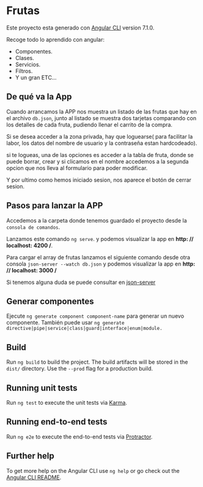 # Frutas
Este proyecto esta generado con 
 [Angular CLI](https://github.com/angular/angular-cli) version 7.1.0.

Recoge todo lo aprendido con angular:
* Componentes.
* Clases.
* Servicios.
* Filtros.
* Y un gran ETC...

## De qué va la App
Cuando arrancamos la APP nos muestra un listado de las frutas que hay en el archivo `db.json`, junto al listado se muestra dos tarjetas comparando con los detalles de cada fruta, pudiendo llenar el carrito de la compra.

Si se desea acceder a la zona privada, hay que loguearse( para facilitar la labor, los datos del nombre de usuario y la contraseña estan hardcodeado).

si te logueas, una de las opciones es acceder a la tabla de fruta, donde se puede borrar, crear y si clicamos en el nombre accedemos a la segunda opcion que nos lleva al formulario para poder modificar.

Y por ultimo como hemos iniciado sesion, nos aparece el botón de cerrar sesion.

## Pasos para lanzar la APP

Accedemos a la carpeta donde tenemos guardado el proyecto desde la `consola de comandos`.

Lanzamos este comando `ng serve`. y podemos visualizar la app en   **http: // localhost: 4200 /**. 

Para cargar el array de frutas lanzamos el siguiente comando desde otra consola `json-server --watch db.json` y podemos visualizar la app en   **http: // localhost: 3000 /** 

Si tenemos alguna duda se puede consultar en 
[json-server](https://github.com/typicode/json-server)

## Generar componentes
Ejecute `ng generate component component-name` para generar un nuevo componente. También puede usar `ng generate directive|pipe|service|class|guard|interface|enum|module.`

## Build

Run `ng build` to build the project. The build artifacts will be stored in the `dist/` directory. Use the `--prod` flag for a production build.

## Running unit tests

Run `ng test` to execute the unit tests via [Karma](https://karma-runner.github.io).

## Running end-to-end tests

Run `ng e2e` to execute the end-to-end tests via [Protractor](http://www.protractortest.org/).

## Further help

To get more help on the Angular CLI use `ng help` or go check out the [Angular CLI README](https://github.com/angular/angular-cli/blob/master/README.md).
